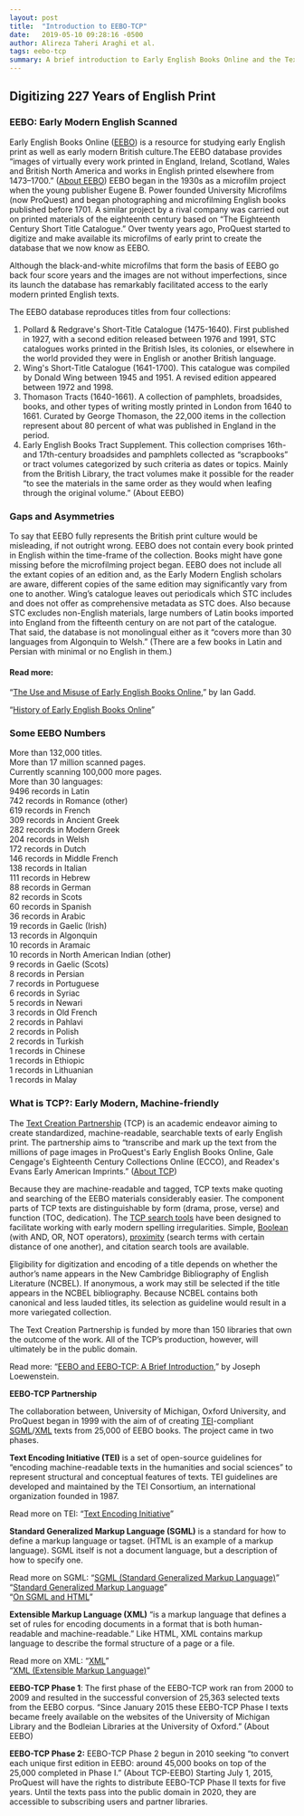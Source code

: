 ```yaml
---
layout: post
title:  "Introduction to EEBO-TCP"
date:   2019-05-10 09:28:16 -0500
author: Alireza Taheri Araghi et al.
tags: eebo-tcp
summary: A brief introduction to Early English Books Online and the Text Creation Partnership
---
```

## Digitizing 227 Years of English Print

### EEBO: Early Modern English Scanned

Early English Books Online ([EEBO](https://eebo.chadwyck.com/home)) is a resource for studying early English print as well as early modern British culture.The EEBO database provides “images of virtually every work printed in England, Ireland, Scotland, Wales and British North America and works in English printed elsewhere from 1473–1700.” ([About EEBO](https://eebo.chadwyck.com/about/about.htm)) EEBO began in the 1930s as a microfilm project when the young publisher Eugene B. Power founded University Microfilms (now ProQuest) and began photographing and microfilming English books published before 1701. A similar project by a rival company was carried out on printed materials of the eighteenth century based on “The Eighteenth Century Short Title Catalogue.” Over twenty years ago, ProQuest started to digitize and make available its microfilms of early print to create the database that we now know as EEBO.

Although the black-and-white microfilms that form the basis of EEBO go back four score years and the images are not without imperfections, since its launch the database has remarkably facilitated access to the early modern printed English texts.


The EEBO database reproduces titles from four collections:
1. Pollard & Redgrave's Short-Title Catalogue (1475-1640). First published in 1927, with a second edition released between 1976 and 1991, STC catalogues works printed in the British Isles, its colonies, or elsewhere in the world provided they were in English or another British language.
2. Wing's Short-Title Catalogue (1641-1700). This catalogue was compiled by Donald Wing between 1945 and 1951. A revised edition appeared between 1972 and 1998.
3. Thomason Tracts (1640-1661). A collection of pamphlets, broadsides, books, and other types of writing mostly printed in London from 1640 to 1661. Curated by George Thomason, the 22,000 items in the collection represent about 80 percent of what was published in England in the period.
4. Early English Books Tract Supplement. This collection comprises 16th- and 17th-century broadsides and pamphlets collected as “scrapbooks” or tract volumes categorized by such criteria as dates or topics. Mainly from the British Library, the tract volumes make it possible for the reader “to see the materials in the same order as they would when leafing through the original volume.” (About EEBO)


### Gaps and Asymmetries

To say  that EEBO fully represents the British print culture would be misleading, if not outright wrong. EEBO does not contain every book printed in English within the time-frame of the collection. Books might have gone missing before the microfilming project began. EEBO does not include all the extant copies of an edition and, as the Early Modern English scholars are aware, different copies of the same edition may significantly vary from one to another. Wing’s catalogue leaves out periodicals which STC includes and does not offer as comprehensive metadata as STC does. Also because STC excludes non-English materials, large numbers of Latin books imported into England from the fifteenth century on are not part of the catalogue. That said, the database is not monolingual either as it “covers more than 30 languages from Algonquin to Welsh.” (There are a few books in Latin and Persian with minimal or no English in them.)


#### Read more:

“[The Use and Misuse of Early English Books Online](https://onlinelibrary.wiley.com/doi/full/10.1111/j.1741-4113.2009.00632.x),” by Ian Gadd.

“[History of Early English Books Online](https://folgerpedia.folger.edu/History_of_Early_English_Books_Online)”


### Some EEBO Numbers
More than 132,000 titles.  
More than 17 million scanned pages.  
Currently scanning 100,000 more pages.  
More than 30 languages:  
9496 records in Latin  
742 records in Romance (other)  
619 records in French  
309 records in Ancient Greek  
282 records in Modern Greek  
204 records in Welsh  
172 records in Dutch  
146 records in Middle French  
138 records in Italian  
111 records in Hebrew  
88 records in German  
82 records in Scots  
60 records in Spanish  
36 records in Arabic  
19 records in Gaelic (Irish)  
13 records in Algonquin  
10 records in Aramaic  
10 records in North American Indian (other)  
9 records in Gaelic (Scots)  
8 records in Persian  
7 records in Portuguese  
6 records in Syriac  
5 records in Newari  
3 records in Old French  
2 records in Pahlavi  
2 records in Polish  
2 records in Turkish  
1 records in Chinese  
1 records in Ethiopic  
1 records in Lithuanian  
1 records in Malay  








### What is TCP?: Early Modern, Machine-friendly

The [Text Creation Partnership](http://www.textcreationpartnership.org/) (TCP) is an academic endeavor aiming to create standardized, machine-readable, searchable texts of early English print. The partnership aims to “transcribe and mark up the text from the millions of page images in ProQuest's Early English Books Online, Gale Cengage's Eighteenth Century Collections Online (ECCO), and Readex's Evans Early American Imprints.” ([About TCP](http://www.textcreationpartnership.org/home/))

Because they are machine-readable and tagged, TCP texts make quoting and searching of the EEBO materials considerably easier. The component parts of TCP texts are distinguishable by form (drama, prose, verse) and function (TOC, dedication). The [TCP search tools](https://quod.lib.umich.edu/e/eebogroup/) have been designed to facilitate working with early modern spelling irregularities. Simple, [Boolean](https://eebo.chadwyck.com/help/bool.htm#bool) (with AND, OR, NOT operators), [proximity](https://eebo.chadwyck.com/help/bool.htm#prox) (search terms with certain distance of one another), and citation search tools are available.

ٍEligibility for digitization and encoding of a title depends on whether the author’s name appears in the New Cambridge Bibliography of English Literature (NCBEL). If anonymous, a work may still be selected if the title appears in the NCBEL bibliography. Because NCBEL contains both canonical and less lauded titles, its selection as guideline would result in a more variegated collection.

The Text Creation Partnership is funded by more than 150 libraries that own the outcome of the work. All of the TCP’s production, however, will ultimately be in the public domain.


Read more: “[EEBO and EEBO-TCP: A Brief Introduction](https://earlyprint.wustl.edu/exploreeebotcp.html),” by Joseph Loewenstein.


**EEBO-TCP Partnership**

The collaboration between, University of Michigan, Oxford University, and ProQuest began in 1999 with the aim of  of creating [TEI](https://en.wikipedia.org/wiki/Text_Encoding_Initiative)-compliant [SGML](https://validator.w3.org/docs/sgml.html)/[XML](https://en.wikipedia.org/wiki/XML) texts from 25,000 of EEBO books. The project came in two phases.


**Text Encoding Initiative (TEI)** is a set of open-source guidelines for “encoding machine-readable texts in the humanities and social sciences” to represent structural and conceptual features of texts. TEI guidelines are developed and maintained by the TEI Consortium, an international organization founded in 1987.


Read more on TEI: “[Text Encoding Initiative](https://tei-c.org/)”

**Standard Generalized Markup Language (SGML)** is a standard for how to define a markup language or tagset. (HTML is an example of a markup language). SGML itself is not a document language, but a description of how to specify one.


Read more on SGML: “[SGML (Standard Generalized Markup Language)](https://searchmicroservices.techtarget.com/definition/SGML-Standard-Generalized-Markup-Language)”  
“[Standard Generalized Markup Language](https://en.wikipedia.org/wiki/Standard_Generalized_Markup_Language)”  
“[On SGML and HTML](https://www.w3.org/TR/REC-html40/intro/sgmltut.html#h-3.1)”  


**Extensible Markup Language (XML)** “is a markup language that defines a set of rules for encoding documents in a format that is both human-readable and machine-readable.” Like HTML, XML contains markup language to describe the formal structure of a page or a file.


Read more on XML: “[XML](https://en.wikipedia.org/wiki/XML)”  
“[XML (Extensible Markup Language)](https://searchmicroservices.techtarget.com/definition/XML-Extensible-Markup-Language)”


**EEBO-TCP Phase 1**:
The first phase of the EEBO-TCP work ran from 2000 to 2009 and resulted in the successful conversion of 25,363 selected texts from the EEBO corpus. “Since January 2015 these EEBO-TCP Phase I texts became freely available on the websites of the University of Michigan Library and the Bodleian Libraries at the University of Oxford.” (About EEBO)


**EEBO-TCP Phase 2:**
EEBO-TCP Phase 2 begun in 2010 seeking “to convert each unique first edition in EEBO: around 45,000 books on top of the 25,000 completed in Phase I.” (About TCP-EEBO) Starting July 1, 2015, ProQuest will have the rights to distribute EEBO-TCP Phase II texts for five years. Until the texts pass into the public domain in 2020, they are accessible to subscribing users and partner libraries.
